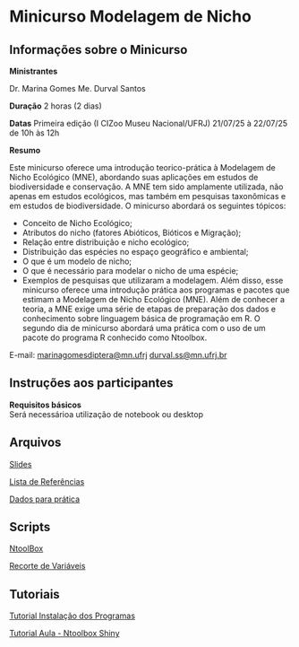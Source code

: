 # Minicurso Modelagem de Nicho
## Informações sobre o Minicurso

**Ministrantes**

Dr. Marina Gomes
Me. Durval Santos

**Duração**
2 horas (2 dias)

**Datas**
Primeira edição (I CIZoo Museu Nacional/UFRJ)
21/07/25 à 22/07/25 de 10h às 12h

**Resumo**

Este minicurso oferece uma introdução teorico-prática à Modelagem de Nicho Ecológico (MNE), abordando suas aplicações em estudos de biodiversidade e conservação. A MNE tem sido amplamente utilizada, não apenas em estudos ecológicos, mas também em pesquisas taxonômicas e em estudos de biodiversidade. O minicurso abordará os seguintes tópicos:
- Conceito de Nicho Ecológico;
- Atributos do nicho (fatores Abióticos, Bióticos e Migração);
- Relação entre distribuição e nicho ecológico;
- Distribuição das espécies no espaço geográfico e ambiental;
- O que é um modelo de nicho;
- O que é necessário para modelar o nicho de uma espécie;
- Exemplos de pesquisas que utilizaram a modelagem.
Além disso, esse minicurso oferece uma introdução prática aos programas e pacotes que estimam a Modelagem de Nicho Ecológico (MNE). Além de conhecer a teoria, a MNE exige uma série de etapas de preparação dos dados e conhecimento sobre linguagem básica de programação em R. O segundo dia de minicurso abordará uma prática com o uso de um pacote do programa R conhecido como Ntoolbox. 


E-mail: marinagomesdiptera@mn.ufrj
durval.ss@mn.ufrj.br
## Instruções aos participantes

**Requisitos básicos**  
Será necessárioa utilização de notebook ou desktop

## Arquivos

[Slides]() <br>

[Lista de Referências]() <br>

[Dados para prática](https://github.com/marinagomesdip/minicurso_modelagem_nicho/tree/main/Data) <br>

## Scripts

[NtoolBox](https://github.com/marinagomesdip/minicurso_modelagem_nicho/blob/main/Scripts/Pr%C3%A1tica_1.R) <br>

[Recorte de Variáveis](https://github.com/marinagomesdip/minicurso_modelagem_nicho/blob/main/Scripts/Script_Recorte_Rasters_WorldClim.R) <br>

## Tutoriais

[Tutorial Instalação dos Programas](https://github.com/marinagomesdip/minicurso_modelagem_nicho/blob/main/Tutoriais/Tutorial_instalacao.pdf)

[Tutorial Aula - Ntoolbox Shiny](https://github.com/marinagomesdip/minicurso_modelagem_nicho/blob/main/Tutoriais/Roteiro%20Pr%C3%A1tica.pdf)
